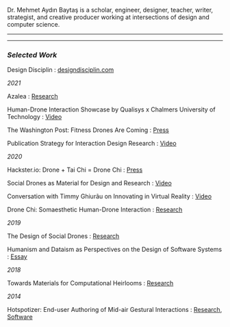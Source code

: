 Dr. Mehmet Aydın Baytaş is a scholar, engineer, designer, teacher, writer, strategist, and creative producer working at intersections of design and computer science.

---
---

### *Selected Work*

Design Disciplin
: [designdisciplin.com](https://www.designdisciplin.com/)

*2021*

Azalea
: [Research](https://www.baytas.net/research/pub/2021_CHI_Azalea.pdf)

Human-Drone Interaction Showcase by Qualisys x Chalmers University of Technology
: [Video](https://www.youtube.com/watch?v=IVMFvLN44Ts)

The Washington Post: Fitness Drones Are Coming
: [Press](https://www.washingtonpost.com/science/drones-for-exercising/2021/04/16/c459c7fe-882d-11eb-82bc-e58213caa38e_story.html)

Publication Strategy for Interaction Design Research
: [Video](https://youtu.be/eoOrOZymdmg)

*2020*

Hackster.io: Drone + Tai Chi = Drone Chi
: [Press](https://www.hackster.io/news/drone-tai-chi-drone-chi-410521b6da65)

Social Drones as Material for Design and Research
: [Video](https://youtu.be/V3NFn936gzY)

Conversation with Timmy Ghiurãu on Innovating in Virtual Reality
: [Video](https://youtu.be/jMaEjm7L_wU)

Drone Chi: Somaesthetic Human-Drone Interaction
: [Research](research/pub/2020_CHI_Drone_Chi.pdf)

*2019*

The Design of Social Drones
: [Research](research/pub/2019_CHI_Drones.pdf)

Humanism and Dataism as Perspectives on the Design of Software Systems
: [Essay](research/pub/2019_CHI_WS_HCML_Religion.pdf)

*2018*

Towards Materials for Computational Heirlooms
: [Research](research/pub/2018_DIS_Heirlooms.pdf) 

*2014*

Hotspotizer: End-user Authoring of Mid-air Gestural Interactions
: [Research](research/pub/2014_NordiCHI_Hotspotizer.pdf), [Software](https://github.com/mbaytas/Hotspotizer)
